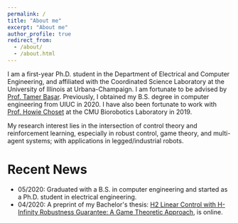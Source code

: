```yaml
---
permalink: /
title: "About me"
excerpt: "About me"
author_profile: true
redirect_from: 
  - /about/
  - /about.html
---
```


I am a first-year Ph.D. student in the Department of Electrical and Computer Engineering, and affiliated with the Coordinated Science Laboratory at the University of Illinois at Urbana-Champaign. I am fortunate to be advised by [Prof. Tamer Başar](http://tamerbasar.csl.illinois.edu/). Previously, I obtained my B.S. degree in computer engineering from UIUC in 2020. I have also been fortunate to work with [Prof. Howie Choset](https://www.cs.cmu.edu/~./choset/) at the CMU Biorobotics Laboratory in 2019. 

My research interest lies in the intersection of control theory and reinforcement learning, especially in robust control, game theory, and multi-agent systems; with applications in legged/industrial robots.

Recent News
======
* 05/2020: Graduated with a B.S. in computer engineering and started as a Ph.D. student in electrical engineering.
* 04/2020: A preprint of my Bachelor's thesis: [H2 Linear Control with H-Infinity Robustness Guarantee: A Game Theoretic Approach](../_publications/Xiangyuan_thesis_final.pdf), is online.